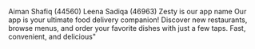 Aiman Shafiq (44560)
Leena Sadiqa (46963)
Zesty is our app name  Our app is your ultimate food delivery companion! Discover new restaurants, browse menus, and order your favorite dishes with just a few taps. Fast, convenient, and delicious"
